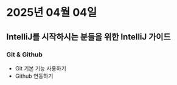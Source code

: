 # 2025년 04월 04일

## IntelliJ를 시작하시는 분들을 위한 IntelliJ 가이드

### Git & Github

- Git 기본 기능 사용하기
- Github 연동하기
